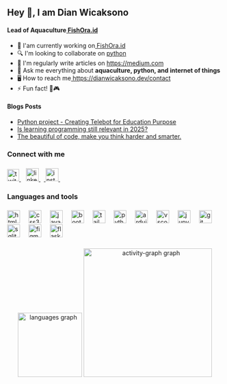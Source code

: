 <h2 align="left">Hey 👋, I am Dian Wicaksono</h2>

<h4><strong align="left">Lead of Aquaculture</strong><a href="#" target="_blank">
      FishOra.id
    </a>
</h4>

<ul>
  <li>🔭 I'am currently working on<a href="#" target="_blank">
      FishOra.id
    </a></li>
  <li>🔍 I'm looking to collaborate on <a href="https://www.python.org/" target="_blank">
    python
  </a></li>
  <li>📕 I'm regularly write articles on <a href="https://medium.com/" target="_blank">
    https://medium.com
  </a></li>
  <li>💬 Ask me everything about <strong>aquaculture, python, and internet of things</strong></li>
  <li>🖥️ How to reach me<a href="#" target="_blank">
    https://dianwicaksono.dev/contact
  </a></li>
  <li>⚡ Fun fact! 💓🎮</strong></li>
</ul>

<h4><strong align="left">Blogs Posts</strong></h4>

<ul>
    <li><a href="#" target="_blank">
      Python project - Creating Telebot for Education Purpose
    </a></li>
    <li><a href="#" target="_blank">
      Is learning programming still relevant in 2025?
    </a></li>
    <li><a href="#" target="_blank">
      The beautiful of code, make you think harder and smarter.
    </a></li>
</ul>

<h3 align="left">Connect with me</h3>

###

<div align="left">
  <a href="https://x.com/baseleusnara"><img src="https://cdn.jsdelivr.net/gh/devicons/devicon/icons/twitter/twitter-original.svg" height="28" alt="twitter logo"  />
    <img width="8" /></a>
  <a href="https://www.linkedin.com/in/dian-wicaksono/" target="_blank">
    <img src="https://cdn.jsdelivr.net/gh/devicons/devicon/icons/linkedin/linkedin-original.svg" height="30" alt="linkedin logo"  />
        <img width="8" />
  </a>
  <a href="https://www.instagram.com/helios.ui/">
        <img src="https://raw.githubusercontent.com/maurodesouza/profile-readme-generator/master/src/assets/icons/social/instagram/default.svg" width="30" height="30" alt="instagram logo"/>
        <img width="8" />
  </a>
</div>

###

<h3 align="left">Languages and tools</h3>

###

  <div align="left">
  <img src="https://cdn.jsdelivr.net/gh/devicons/devicon/icons/html5/html5-original.svg" height="30" alt="html5 logo"  />
  <img width="12" />
  <img src="https://cdn.jsdelivr.net/gh/devicons/devicon/icons/css3/css3-original.svg" height="30" alt="css3 logo"  />
  <img width="12" />
  <img src="https://cdn.jsdelivr.net/gh/devicons/devicon/icons/javascript/javascript-original.svg" height="30" alt="javascript logo"  />
  <img width="12" />
  <img src="https://cdn.jsdelivr.net/gh/devicons/devicon/icons/bootstrap/bootstrap-original.svg" height="30" alt="bootstrap logo"  />
  <img width="12" />
  <img src="https://cdn.jsdelivr.net/gh/devicons/devicon/icons/tailwindcss/tailwindcss-original-wordmark.svg" height="30" alt="tailwindcss logo"  />
  <img width="12" />
  <img src="https://cdn.jsdelivr.net/gh/devicons/devicon/icons/python/python-original.svg" height="30" alt="python logo"  />
  <img width="12" />
  <img src="https://cdn.jsdelivr.net/gh/devicons/devicon/icons/arduino/arduino-original.svg" height="30" alt="arduino logo"  />
  <img width="12" />
  <img src="https://cdn.jsdelivr.net/gh/devicons/devicon/icons/vscode/vscode-original.svg" height="30" alt="vscode logo"  />
  <img width="12" />
  <img src="https://cdn.jsdelivr.net/gh/devicons/devicon/icons/jupyter/jupyter-original.svg" height="30" alt="jupyter logo"  />
  <img width="12" />
  <img src="https://cdn.jsdelivr.net/gh/devicons/devicon/icons/git/git-original.svg" height="30" alt="git logo"  />
  <img width="12" />
  <img src="https://cdn.jsdelivr.net/gh/devicons/devicon/icons/sqlite/sqlite-original.svg" height="30" alt="sqlite logo"  />
  <img width="12" />
  <img src="https://cdn.jsdelivr.net/gh/devicons/devicon/icons/figma/figma-original.svg" height="30" alt="figma logo"  />
  <img width="12" />
  <img src="https://cdn.jsdelivr.net/gh/devicons/devicon/icons/flask/flask-original.svg" height="30" alt="flask logo"  />
</div>

###

<div align="center">
  <img src="https://github-readme-stats.vercel.app/api/top-langs?username=DianKartiko&locale=en&hide_title=false&layout=compact&card_width=320&langs_count=5&theme=dracula&hide_border=false&order=2" height="150" alt="languages graph"  />
  <img src="https://github-readme-activity-graph.vercel.app/graph?username=DianKartiko&radius=16&theme=react&area=true&order=5" height="300" alt="activity-graph graph"  />
</div>

###
